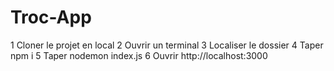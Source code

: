 # Troc-App
1 Cloner le projet en local
2 Ouvrir un terminal
3 Localiser le dossier
4 Taper npm i
5 Taper nodemon index.js
6 Ouvrir http://localhost:3000
